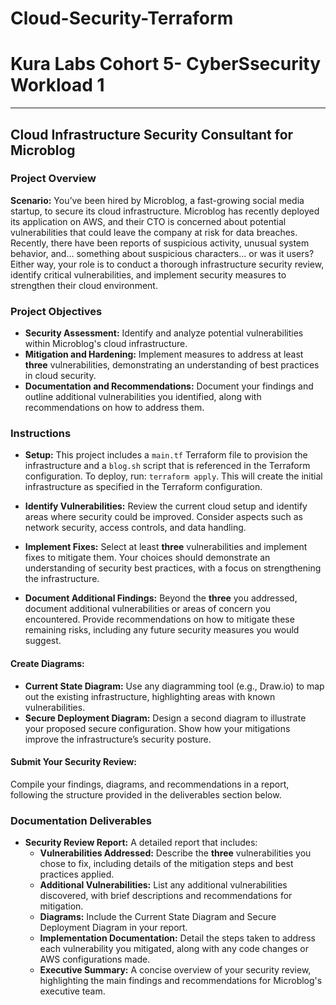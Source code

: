
# Cloud-Security-Terraform

# Kura Labs Cohort 5- CyberSsecurity Workload 1

---

## Cloud Infrastructure Security Consultant for Microblog

### Project Overview
**Scenario:** You’ve been hired by Microblog, a fast-growing social media startup, to secure its cloud infrastructure. Microblog has recently deployed its application on AWS, and their CTO is concerned about potential vulnerabilities that could leave the company at risk for data breaches. Recently, there have been reports of suspicious activity, unusual system behavior, and… something about suspicious characters… or was it users? Either way, your role is to conduct a thorough infrastructure security review, identify critical vulnerabilities, and implement security measures to strengthen their cloud environment.

### Project Objectives
- **Security Assessment:** Identify and analyze potential vulnerabilities within Microblog's cloud infrastructure.
- **Mitigation and Hardening:** Implement measures to address at least **three** vulnerabilities, demonstrating an understanding of best practices in cloud security.
- **Documentation and Recommendations:** Document your findings and outline additional vulnerabilities you identified, along with recommendations on how to address them.

### Instructions

- **Setup:** This project includes a `main.tf` Terraform file to provision the infrastructure and a `blog.sh` script that is referenced in the Terraform configuration. To deploy, run: `terraform apply`. This will create the initial infrastructure as specified in the Terraform configuration.

- **Identify Vulnerabilities:** Review the current cloud setup and identify areas where security could be improved. Consider aspects such as network security, access controls, and data handling.

- **Implement Fixes:** Select at least **three** vulnerabilities and implement fixes to mitigate them. Your choices should demonstrate an understanding of security best practices, with a focus on strengthening the infrastructure.

- **Document Additional Findings:** Beyond the **three** you addressed, document additional vulnerabilities or areas of concern you encountered. Provide recommendations on how to mitigate these remaining risks, including any future security measures you would suggest.

#### Create Diagrams:
- **Current State Diagram:** Use any diagramming tool (e.g., Draw.io) to map out the existing infrastructure, highlighting areas with known vulnerabilities.
- **Secure Deployment Diagram:** Design a second diagram to illustrate your proposed secure configuration. Show how your mitigations improve the infrastructure’s security posture.

#### Submit Your Security Review:
Compile your findings, diagrams, and recommendations in a report, following the structure provided in the deliverables section below.

### Documentation Deliverables

- **Security Review Report:** A detailed report that includes:
  - **Vulnerabilities Addressed:** Describe the **three** vulnerabilities you chose to fix, including details of the mitigation steps and best practices applied.
  - **Additional Vulnerabilities:** List any additional vulnerabilities discovered, with brief descriptions and recommendations for mitigation.
  - **Diagrams:** Include the Current State Diagram and Secure Deployment Diagram in your report.
  - **Implementation Documentation:** Detail the steps taken to address each vulnerability you mitigated, along with any code changes or AWS configurations made.
  - **Executive Summary:** A concise overview of your security review, highlighting the main findings and recommendations for Microblog's executive team.

